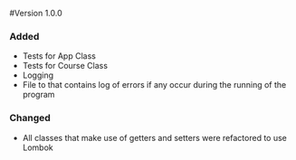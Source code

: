 #Version 1.0.0
### Added
- Tests for App Class
- Tests for Course Class
- Logging 
- File to that contains log of errors if any occur during the running of the program
### Changed
- All classes that make use of getters and setters were refactored to use Lombok

